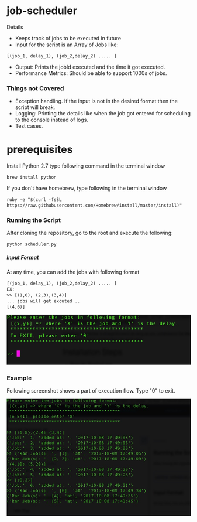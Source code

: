 # job-scheduler

Details

  - Keeps track of jobs to be executed in future
  - Input for the script is an Array of Jobs like:
  ```
  [(job_1, delay_1), (job_2,delay_2) ..... ]
  ```
  - Output: Prints the jobId executed and the time it got executed.
  - Performance Metrics: Should be able to support 1000s of jobs.

### Things not Covered
  - Exception handling. If the input is not in the desired format then the script will break.
  - Logging: Printing the details like when the job got entered for scheduling to the console instead of logs.
  - Test cases.

# prerequisites
Install Python 2.7 type following command in the terminal window
  ```
  brew install python
  ```
  If you don't have homebrew, type following in the terminal window
  ```
  ruby -e "$(curl -fsSL https://raw.githubusercontent.com/Homebrew/install/master/install)"
  ```

### Running the Script
After cloning the repository, go to the root and execute the following:
```
python scheduler.py
```

##### Input Format
At any time, you can add the jobs with following format
  ```
  [(job_1, delay_1), (job_2,delay_2) ..... ]
  EX:
  >> [(1,0), (2,3),(3,4)]
  ... jobs will get excuted ..
  [(4,6)]
  ```

![Alt text](input_format.jpg?raw=true "Title")


### Example

Following screenshot shows a part of execution flow.
Type "0" to exit.


![Alt text](execution_flow.jpg?raw=true "Title")
